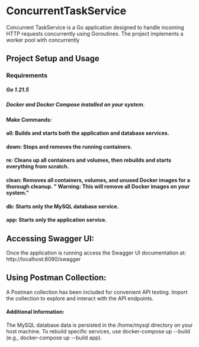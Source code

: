 # ConcurrentTaskService
Concurrent TaskService is a Go application designed to handle incoming HTTP requests concurrently using Goroutines. The project implements a worker pool with concurrently

## Project Setup and Usage

### Requirements

##### Go 1.21.5
##### Docker and Docker Compose installed on your system.

#### Make Commands:
#### all: Builds and starts both the application and database services.
#### down: Stops and removes the running containers.
#### re: Cleans up all containers and volumes, then rebuilds and starts everything from scratch.
#### clean: Removes all containers, volumes, and unused Docker images for a thorough cleanup. " Warning: This will remove all Docker images on your system."
#### db: Starts only the MySQL database service.
#### app: Starts only the application service.

## Accessing Swagger UI:

Once the application is running access the Swagger UI documentation at: http://localhost:8080/swagger
## Using Postman Collection:

A Postman collection has been included for convenient API testing. Import the collection to explore and interact with the API endpoints.

#### Additional Information:
The MySQL database data is persisted in the /home/mysql directory on your host machine.
To rebuild specific services, use docker-compose up --build <service-name> (e.g., docker-compose up --build app).
